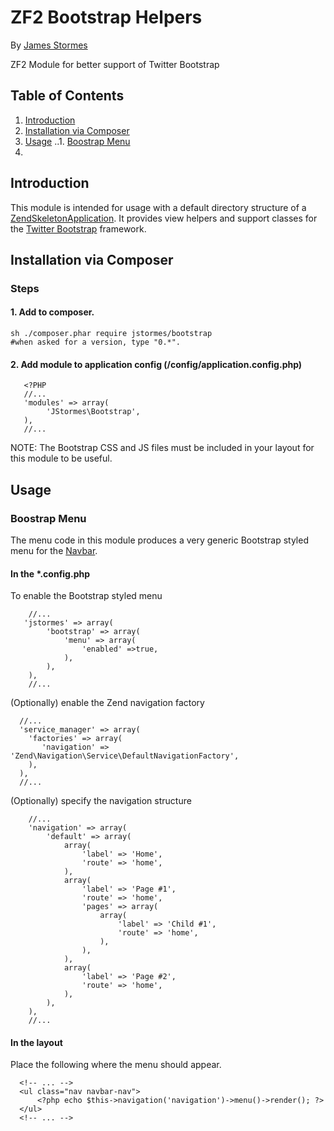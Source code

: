 # ZF2 Bootstrap Helpers
By [James Stormes](http://www.stormes.net)

ZF2 Module for better support of Twitter Bootstrap

## Table of Contents
1. [Introduction](#introduction)
2. [Installation via Composer](#installation-via-composer)
3. [Usage](#usage)
..1. [Boostrap Menu](#boostrap-menu)
4. 

## Introduction
This module is intended for usage with a default directory structure of a [ZendSkeletonApplication](https://github.com/zendframework/ZendSkeletonApplication/).  It provides view helpers and support classes for the [Twitter Bootstrap](http://getbootstrap.com/) framework.

## Installation via Composer

### Steps 

#### 1. Add to composer.

```
sh ./composer.phar require jstormes/bootstrap
#when asked for a version, type "0.*".
```


#### 2. Add module to application config (/config/application.config.php)

```
   <?PHP
   //...
   'modules' => array(
        'JStormes\Bootstrap',
   ),
   //...
```

NOTE: The Bootstrap CSS and JS files must be included in your layout for this module to be useful.

## Usage


### Boostrap Menu
The menu code in this module produces a very generic Bootstrap styled menu for the [Navbar](http://getbootstrap.com/components/#navbar).


#### In the *.config.php

To enable the Bootstrap styled menu

```
	//...
   'jstormes' => array(
        'bootstrap' => array(
            'menu' => array(
                'enabled' =>true,
            ),
        ),
    ),
    //...
```
(Optionally) enable the Zend navigation factory

```
  //...
  'service_manager' => array(
    'factories' => array(
       'navigation' => 'Zend\Navigation\Service\DefaultNavigationFactory',
    ),
  ),
  //...

```
(Optionally) specify the navigation structure

```
    //...
    'navigation' => array(
        'default' => array(
            array(
                'label' => 'Home',
                'route' => 'home',
            ),
            array(
                'label' => 'Page #1',
                'route' => 'home',
                'pages' => array(
                    array(
                        'label' => 'Child #1',
                        'route' => 'home',
                    ),
                ),
            ),
            array(
                'label' => 'Page #2',
                'route' => 'home',
            ),
        ),
    ),
    //...
```
#### In the layout
Place the following where the menu should appear.

```
  <!-- ... -->
  <ul class="nav navbar-nav">
      <?php echo $this->navigation('navigation')->menu()->render(); ?>
  </ul>
  <!-- ... -->
```

